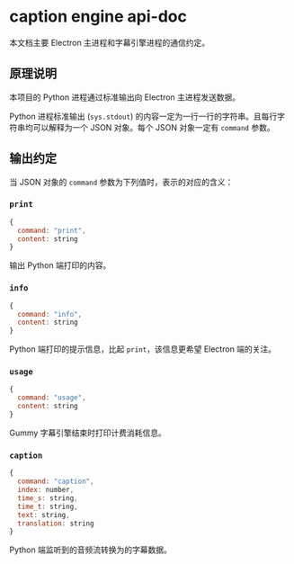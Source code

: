 # caption engine api-doc

本文档主要 Electron 主进程和字幕引擎进程的通信约定。

## 原理说明

本项目的 Python 进程通过标准输出向 Electron 主进程发送数据。

Python 进程标准输出 (`sys.stdout`) 的内容一定为一行一行的字符串。且每行字符串均可以解释为一个 JSON 对象。每个 JSON 对象一定有 `command` 参数。

## 输出约定

当 JSON 对象的 `command` 参数为下列值时，表示的对应的含义：

### `print`

```js
{
  command: "print",
  content: string
}
```

输出 Python 端打印的内容。

### `info`

```js
{
  command: "info",
  content: string
}
```

Python 端打印的提示信息，比起 `print`，该信息更希望 Electron 端的关注。

### `usage`

```js
{
  command: "usage",
  content: string
}
```

Gummy 字幕引擎结束时打印计费消耗信息。


### `caption`

```js
{
  command: "caption",
  index: number,
  time_s: string,
  time_t: string,
  text: string,
  translation: string
}
```

Python 端监听到的音频流转换为的字幕数据。